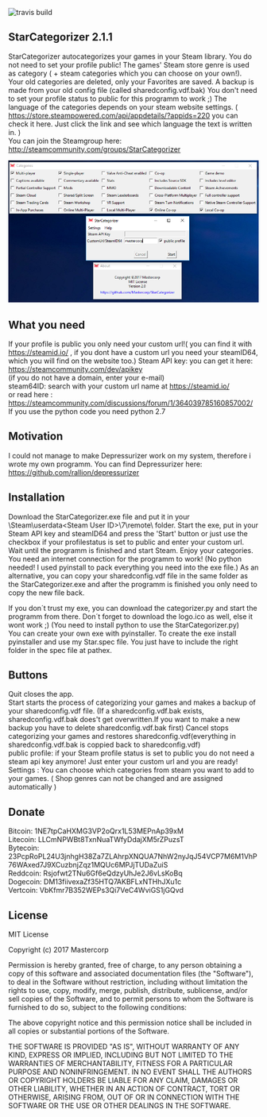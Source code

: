 ![travis build](https://travis-ci.org/Mastercorp/StarCategorizer.svg?branch=master)


## StarCategorizer 2.1.1

StarCategorizer autocategorizes your games in your Steam library. You do not need to set your profile public! The games' Steam store genre is used as category ( + steam categories which you can choose on your own!). Your old categories are deleted, only your Favorites are saved. A backup is made from your old config file (called sharedconfig.vdf.bak)
You don't need to set your profile status to public for this programm to work ;)
The language of the categories depends on your steam website settings. ( https://store.steampowered.com/api/appdetails/?appids=220 you can check it here. Just click the link and see which language the text is written in. )  
You can join the Steamgroup here: http://steamcommunity.com/groups/StarCategorizer

![alt text](StarCategorizer2.png)


## What you need

If your profile is public you only need your custom url!( you can find it with https://steamid.io/ , if you dont have a custom url you need your steamID64, which you will find on the website too.)
Steam API key: you can get it here: https://steamcommunity.com/dev/apikey  
(if you do not have a domain, enter your e-mail)  
steam64ID: search with your custom url name at https://steamid.io/  
or read here : https://steamcommunity.com/discussions/forum/1/364039785160857002/  
If you use the python code you need python 2.7

## Motivation

I could not manage to make Depressurizer work on my system, therefore i wrote my own programm. You can find Depressurizer here:  https://github.com/rallion/depressurizer

## Installation

Download the StarCategorizer.exe file and put it in your \Steam\userdata\<Steam User ID>\7\remote\ folder. Start the exe, put in your Steam API key and steamID64 and press the 'Start' button or just use the checkbox if your profilestatus is set to public and enter your custom url. Wait until the programm is finished and start Steam. Enjoy your categories. You need an internet connection for the programm to work! (No python needed! I used pyinstall to pack everything you need into the exe file.) As an alternative, you can copy your sharedconfig.vdf file in the same folder as the StarCategorizer.exe and after the programm is finished you only need to copy the new file back.

If you don´t trust my exe, you can download the categorizer.py and start the programm from there. Don´t forget to download the logo.ico as well, else it wont work ;) (You need to install python to use the StarCategorizer.py)  
You can create your own exe with pyinstaller. To create the exe install pyinstaller and use my Star.spec file. You just have to include the right folder in the spec file at pathex.

## Buttons

Quit closes the app.  
Start starts the process of categorizing your games and makes a backup of your sharedconfig.vdf file. (If a sharedconfig.vdf.bak exists, sharedconfig.vdf.bak does't get overwritten.If you want to make a new backup you have to delete sharedconfig.vdf.bak first)
Cancel stops categorizing your games and restores sharedconfig.vdf(everything in sharedconfig.vdf.bak is coppied back to sharedconfig.vdf)  
public profile: if your Steam profile status is set to public you do not need a steam api key anymore! Just enter your custom url and you are ready!  
Settings : You can choose which categories from steam you want to add to your games. ( Shop genres can not be changed and are assigned automatically )  

## Donate
Bitcoin: 1NE7tpCaHXMG3VP2oQrx1L53MEPnAp39xM  
Litecoin: LLCmNPWBt8TxnNuaTWfyDdajXM5rZPuzsT  
Bytecoin: 23PcpRoPL24U3jnhgH38Za7ZLAhrpXNQUA7NhW2nyJqJ54VCP7M6M1VhP76WAxed7J9XCuzbnjZqz1MQUc6MPJjTUDaZuiS  
Reddcoin: Rsjofwt2TNu6Gf6eQdzyUhJe2J6vLsKoBq  
Dogecoin: DM13fiivexaZf35HTQ7AKBFLxNTHhJXu1c  
Vertcoin: VbKfmr7B352WEPs3Qi7VeC4WviGS1jGQvd  

## License

MIT License

Copyright (c) 2017 Mastercorp

Permission is hereby granted, free of charge, to any person obtaining a copy
of this software and associated documentation files (the "Software"), to deal
in the Software without restriction, including without limitation the rights
to use, copy, modify, merge, publish, distribute, sublicense, and/or sell
copies of the Software, and to permit persons to whom the Software is
furnished to do so, subject to the following conditions:

The above copyright notice and this permission notice shall be included in all
copies or substantial portions of the Software.

THE SOFTWARE IS PROVIDED "AS IS", WITHOUT WARRANTY OF ANY KIND, EXPRESS OR
IMPLIED, INCLUDING BUT NOT LIMITED TO THE WARRANTIES OF MERCHANTABILITY,
FITNESS FOR A PARTICULAR PURPOSE AND NONINFRINGEMENT. IN NO EVENT SHALL THE
AUTHORS OR COPYRIGHT HOLDERS BE LIABLE FOR ANY CLAIM, DAMAGES OR OTHER
LIABILITY, WHETHER IN AN ACTION OF CONTRACT, TORT OR OTHERWISE, ARISING FROM,
OUT OF OR IN CONNECTION WITH THE SOFTWARE OR THE USE OR OTHER DEALINGS IN THE
SOFTWARE.


